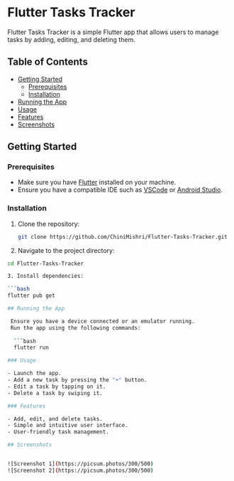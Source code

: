 # Flutter Tasks Tracker

Flutter Tasks Tracker is a simple Flutter app that allows users to manage tasks by adding, editing, and deleting them.

## Table of Contents

- [Getting Started](#getting-started)
  - [Prerequisites](#prerequisites)
  - [Installation](#installation)
- [Running the App](#running-the-app)
- [Usage](#usage)
- [Features](#features)
- [Screenshots](#screenshots)


## Getting Started

### Prerequisites

- Make sure you have [Flutter](https://flutter.dev/docs/get-started/install) installed on your machine.
- Ensure you have a compatible IDE such as [VSCode](https://code.visualstudio.com/) or [Android Studio](https://developer.android.com/studio).

### Installation

1. Clone the repository:

   ```bash
   git clone https://github.com/ChiniMishri/Flutter-Tasks-Tracker.git

2. Navigate to the project directory:

  ```bash
  cd Flutter-Tasks-Tracker

3. Install dependencies:

  ```bash
  flutter pub get

## Running the App

   Ensure you have a device connected or an emulator running.
   Run the app using the following commands:
   
    ```bash  
    flutter run 

### Usage

- Launch the app.
- Add a new task by pressing the "+" button.
- Edit a task by tapping on it.
- Delete a task by swiping it.

### Features

- Add, edit, and delete tasks.
- Simple and intuitive user interface.
- User-friendly task management.

## Screenshots


![Screenshot 1](https://picsum.photos/300/500)
![Screenshot 2](https://picsum.photos/300/500)